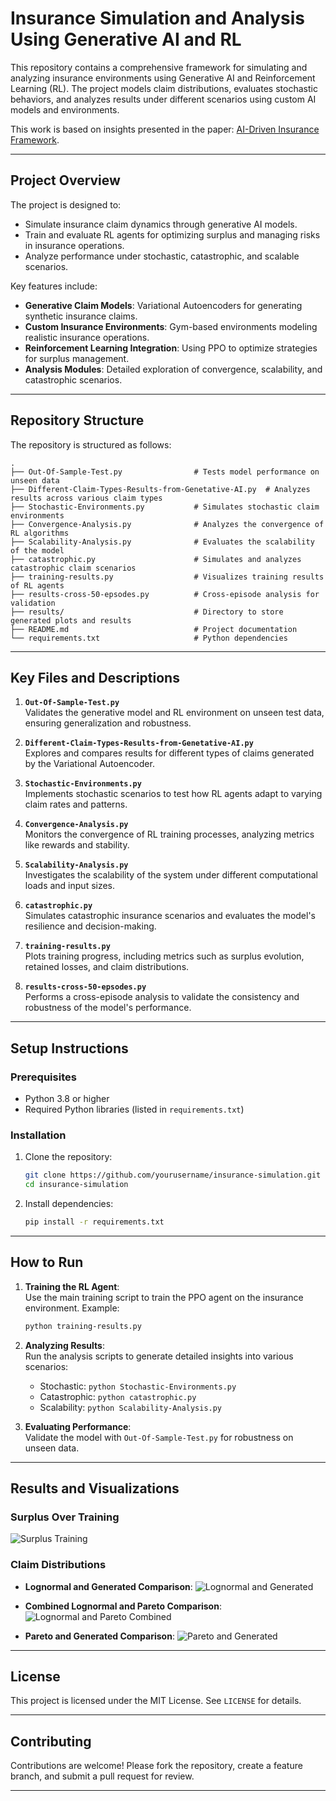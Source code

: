 
# Insurance Simulation and Analysis Using Generative AI and RL

This repository contains a comprehensive framework for simulating and analyzing insurance environments using Generative AI and Reinforcement Learning (RL). The project models claim distributions, evaluates stochastic behaviors, and analyzes results under different scenarios using custom AI models and environments.

This work is based on insights presented in the paper: [AI-Driven Insurance Framework](https://arxiv.org/abs/2501.06404).

---

## Project Overview

The project is designed to:
- Simulate insurance claim dynamics through generative AI models.
- Train and evaluate RL agents for optimizing surplus and managing risks in insurance operations.
- Analyze performance under stochastic, catastrophic, and scalable scenarios.

Key features include:
- **Generative Claim Models**: Variational Autoencoders for generating synthetic insurance claims.
- **Custom Insurance Environments**: Gym-based environments modeling realistic insurance operations.
- **Reinforcement Learning Integration**: Using PPO to optimize strategies for surplus management.
- **Analysis Modules**: Detailed exploration of convergence, scalability, and catastrophic scenarios.

---

## Repository Structure

The repository is structured as follows:

```
.
├── Out-Of-Sample-Test.py                # Tests model performance on unseen data
├── Different-Claim-Types-Results-from-Genetative-AI.py  # Analyzes results across various claim types
├── Stochastic-Environments.py           # Simulates stochastic claim environments
├── Convergence-Analysis.py              # Analyzes the convergence of RL algorithms
├── Scalability-Analysis.py              # Evaluates the scalability of the model
├── catastrophic.py                      # Simulates and analyzes catastrophic claim scenarios
├── training-results.py                  # Visualizes training results of RL agents
├── results-cross-50-epsodes.py          # Cross-episode analysis for validation
├── results/                             # Directory to store generated plots and results
├── README.md                            # Project documentation
└── requirements.txt                     # Python dependencies
```

---

## Key Files and Descriptions

1. **`Out-Of-Sample-Test.py`**  
   Validates the generative model and RL environment on unseen test data, ensuring generalization and robustness.

2. **`Different-Claim-Types-Results-from-Genetative-AI.py`**  
   Explores and compares results for different types of claims generated by the Variational Autoencoder.

3. **`Stochastic-Environments.py`**  
   Implements stochastic scenarios to test how RL agents adapt to varying claim rates and patterns.

4. **`Convergence-Analysis.py`**  
   Monitors the convergence of RL training processes, analyzing metrics like rewards and stability.

5. **`Scalability-Analysis.py`**  
   Investigates the scalability of the system under different computational loads and input sizes.

6. **`catastrophic.py`**  
   Simulates catastrophic insurance scenarios and evaluates the model's resilience and decision-making.

7. **`training-results.py`**  
   Plots training progress, including metrics such as surplus evolution, retained losses, and claim distributions.

8. **`results-cross-50-epsodes.py`**  
   Performs a cross-episode analysis to validate the consistency and robustness of the model's performance.

---

## Setup Instructions

### Prerequisites

- Python 3.8 or higher
- Required Python libraries (listed in `requirements.txt`)

### Installation

1. Clone the repository:
   ```bash
   git clone https://github.com/yourusername/insurance-simulation.git
   cd insurance-simulation
   ```

2. Install dependencies:
   ```bash
   pip install -r requirements.txt
   ```

---

## How to Run

1. **Training the RL Agent**:  
   Use the main training script to train the PPO agent on the insurance environment. Example:
   ```bash
   python training-results.py
   ```

2. **Analyzing Results**:  
   Run the analysis scripts to generate detailed insights into various scenarios:
   - Stochastic: `python Stochastic-Environments.py`
   - Catastrophic: `python catastrophic.py`
   - Scalability: `python Scalability-Analysis.py`

3. **Evaluating Performance**:  
   Validate the model with `Out-Of-Sample-Test.py` for robustness on unseen data.

---

## Results and Visualizations

### Surplus Over Training
![Surplus Training](surplus_training.png)

### Claim Distributions
- **Lognormal and Generated Comparison**:
  ![Lognormal and Generated](Lognormal_and_Generated_Side_by_Side.png)
  
- **Combined Lognormal and Pareto Comparison**:
  ![Lognormal and Pareto Combined](Lognormal_and_Pareto_Combined_Side_by_Side.png)
  
- **Pareto and Generated Comparison**:
  ![Pareto and Generated](Pareto_and_Generated_Side_by_Side.png)

---

## License

This project is licensed under the MIT License. See `LICENSE` for details.

---

## Contributing

Contributions are welcome! Please fork the repository, create a feature branch, and submit a pull request for review.

---
